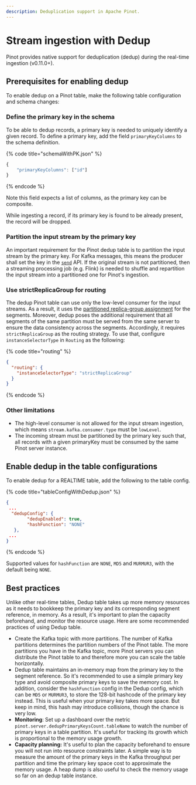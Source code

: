 ```yaml
---
description: Deduplication support in Apache Pinot.
---
```


# Stream ingestion with Dedup

Pinot provides native support for deduplication (dedup) during the real-time ingestion (v0.11.0+).

## Prerequisites for enabling dedup

To enable dedup on a Pinot table, make the following table configuration and schema changes:

### Define the primary key in the schema

To be able to dedup records, a primary key is needed to uniquely identify a given record. To define a primary key, add the field `primaryKeyColumns` to the schema definition.

{% code title="schemaWithPK.json" %}
```javascript
{
    "primaryKeyColumns": ["id"]
}
```
{% endcode %}

Note this field expects a list of columns, as the primary key can be composite.

While ingesting a record, if its primary key is found to be already present, the record will be dropped.

### Partition the input stream by the primary key

An important requirement for the Pinot dedup table is to partition the input stream by the primary key. For Kafka messages, this means the producer shall set the key in the [`send`](https://kafka.apache.org/20/javadoc/index.html?org/apache/kafka/clients/producer/KafkaProducer.html) API. If the original stream is not partitioned, then a streaming processing job (e.g. Flink) is needed to shuffle and repartition the input stream into a partitioned one for Pinot's ingestion.

### Use strictReplicaGroup for routing

The dedup Pinot table can use only the low-level consumer for the input streams. As a result, it uses the [partitioned replica-group assignment](../../for-operators/operating-pinot/segment-assignment.md#partitioned-replica-group-segment-assignment) for the segments. Moreover, dedup poses the additional requirement that all segments of the same partition must be served from the same server to ensure the data consistency across the segments. Accordingly, it requires `strictReplicaGroup` as the routing strategy. To use that, configure `instanceSelectorType` in `Routing` as the following:

{% code title="routing" %}
```json
{
  "routing": {
    "instanceSelectorType": "strictReplicaGroup"
  }
}
```
{% endcode %}

### Other limitations

* The high-level consumer is not allowed for the input stream ingestion, which means `stream.kafka.consumer.type` must be `lowLevel`.
* The incoming stream must be partitioned by the primary key such that, all records with a given primaryKey must be consumed by the same Pinot server instance.

## Enable dedup in the table configurations

To enable dedup for a REALTIME table, add the following to the table config.

{% code title="tableConfigWithDedup.json" %}
```json
{ 
 ...
  "dedupConfig": { 
        "dedupEnabled": true, 
        "hashFunction": "NONE" 
   }, 
 ...
}
```
{% endcode %}

Supported values for `hashFunction` are `NONE`, `MD5` and `MURMUR3`, with the default being `NONE`.

## Best practices

Unlike other real-time tables, Dedup table takes up more memory resources as it needs to bookkeep the primary key and its corresponding segment reference, in memory. As a result, it's important to plan the capacity beforehand, and monitor the resource usage. Here are some recommended practices of using Dedup table.

* Create the Kafka topic with more partitions. The number of Kafka partitions determines the partition numbers of the Pinot table. The more partitions you have in the Kafka topic, more Pinot servers you can distribute the Pinot table to and therefore more you can scale the table horizontally.
* Dedup table maintains an in-memory map from the primary key to the segment reference. So it's recommended to use a simple primary key type and avoid composite primary keys to save the memory cost. In addition, consider the `hashFunction` config in the Dedup config, which can be `MD5` or `MURMUR3`, to store the 128-bit hashcode of the primary key instead. This is useful when your primary key takes more space. But keep in mind, this hash may introduce collisions, though the chance is very low.
* **Monitoring**: Set up a dashboard over the metric `pinot.server.dedupPrimaryKeysCount.tableName` to watch the number of primary keys in a table partition. It's useful for tracking its growth which is proportional to the memory usage growth.
* **Capacity planning:** It's useful to plan the capacity beforehand to ensure you will not run into resource constraints later. A simple way is to measure the amount of the primary keys in the Kafka throughput per partition and time the primary key space cost to approximate the memory usage. A heap dump is also useful to check the memory usage so far on an dedup table instance.

